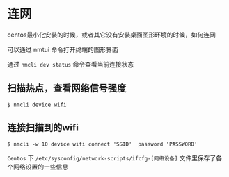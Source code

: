 # 连网

centos最小化安装的时候，或者其它没有安装桌面图形环境的时候，如何连网

可以通过 nmtui 命令打开终端的图形界面

通过 `nmcli dev status` 命令查看当前连接状态



## 扫描热点，查看网络信号强度

```shell
$ nmcli device wifi 
```



## 连接扫描到的wifi

```shell
$ nmcli -w 10 device wifi connect 'SSID'  password 'PASSWORD'
```



`Centos` 下 `/etc/sysconfig/network-scripts/ifcfg-[网络设备]` 文件里保存了各个网络设置的一些信息
